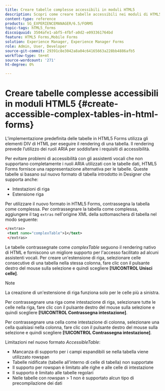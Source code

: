 ```yaml
---
title: Creare tabelle complesse accessibili in moduli HTML5
description: Scopri come creare tabelle accessibili nei moduli di HTML5.
content-type: reference
products: SG_EXPERIENCEMANAGER/6.5/FORMS
topic-tags: hTML5_forms
discoiquuid: 3504afe1-abf5-4fbf-a0d2-e093361764bd
feature: HTML5 Forms,Mobile Forms
solution: Experience Manager, Experience Manager Forms
role: Admin, User, Developer
source-git-commit: 29391c8e3042a8a04c64165663a228bb4886afb5
workflow-type: tm+mt
source-wordcount: '271'
ht-degree: 0%

---
```


# Creare tabelle complesse accessibili in moduli HTML5 {#create-accessible-complex-tables-in-html-forms}

L’implementazione predefinita delle tabelle in HTML5 Forms utilizza gli elementi DIV di HTML per eseguire il rendering di una tabella. Il rendering prevede l’utilizzo dei ruoli ARIA per soddisfare i requisiti di accessibilità.

Per evitare problemi di accessibilità con gli assistenti vocali che non supportano completamente i ruoli ARIA utilizzati con le tabelle dati, HTML5 Forms fornisce una rappresentazione alternativa per le tabelle. Queste tabelle si basano sul nuovo formato di tabella introdotto in Designer che supporta anche:

* Intestazioni di riga
* Estensione riga

Per utilizzare il nuovo formato in HTML5 Forms, contrassegna la tabella come complessa. Per contrassegnare la tabella come complessa, aggiungere il tag `extras` nell&#39;origine XML della sottomaschera di tabella nel modo seguente:

```xml
</extras>
 <text name="complexTable">1</text>
 </extras>
```

Le tabelle contrassegnate come *complexTable* seguono il rendering nativo di HTML e forniscono un migliore supporto per l&#39;accesso facilitato ad alcuni assistenti vocali.  Per creare un&#39;estensione di riga, selezionare celle consecutive di una tabella nella stessa colonna, fare clic con il pulsante destro del mouse sulla selezione e quindi scegliere **[!UICONTROL Unisci celle]**.

>[!NOTE]
>
>La creazione di un&#39;estensione di riga funziona solo per le celle più a sinistra.

Per contrassegnare una riga come intestazione di riga, selezionare tutte le celle nella riga, fare clic con il pulsante destro del mouse sulla selezione e quindi scegliere **[!UICONTROL Contrassegna intestazione]**.

Per contrassegnare una cella come intestazione di colonna, selezionare una cella qualsiasi nella colonna, fare clic con il pulsante destro del mouse sulla selezione e quindi scegliere **[!UICONTROL Contrassegna intestazione]**.

Limitazioni nel nuovo formato *AccessibleTable*:

* Mancanza di supporto per i campi espandibili se nella tabella viene utilizzato rowspan
* Tabelle nidificate (tabelle all’interno di celle di tabella) non supportate
* Il supporto per rowspan è limitato alle righe e alle celle di intestazione
* Il supporto è limitato alle tabelle regolari
* Nelle tabelle con rowspan > 1 non è supportato alcun tipo di precompilazione dei dati
